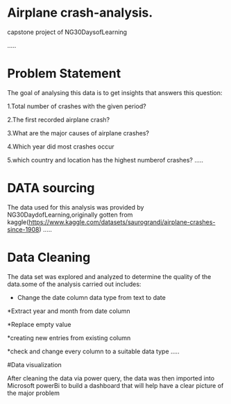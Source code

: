 # Airplane crash-analysis.

capstone project of NG30DaysofLearning

.....

# Problem Statement

The goal of analysing this data is to get insights that answers this question:

1.Total number of crashes with the given period?

2.The first recorded airplane crash?

3.What are the major causes of airplane crashes?

4.Which year did most crashes occur

5.which country and location has the highest numberof crashes?
.....

# DATA sourcing

The data used for this analysis was provided by NG30DaydofLearning,originally gotten from kaggle(https://www.kaggle.com/datasets/saurograndi/airplane-crashes-since-1908)
.....

# Data Cleaning

The data set was explored and analyzed to determine the quality of the data.some of the analysis carried out includes:

* Change the date column data type from text to date

*Extract year and month from date column

*Replace empty value

*creating new entries from existing column

*check and change every column to a suitable data type
.....

#Data visualization

After cleaning the data via power query, the data was then imported into Microsoft powerBi to build a dashboard that will help have a clear picture of the major problem
